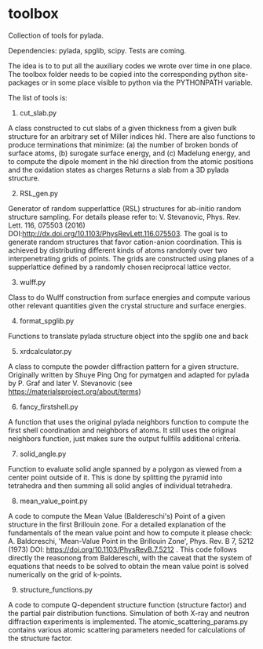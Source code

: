 # toolbox
Collection of tools for pylada. 

Dependencies: pylada, spglib, scipy. Tests are coming.

The idea is to to put all the auxiliary codes we wrote over time in one place. The toolbox folder needs to be copied into the corresponding python site-packages or in some place visible to python via the PYTHONPATH variable.

The list of tools is:

1. cut_slab.py

A class constructed to cut slabs of a given thickness from a given bulk structure for an arbitrary set of Miller indices hkl. There are also functions to produce terminations that minimize: (a) the number of broken bonds of surface atoms, (b) surogate surface energy, and (c) Madelung energy, and to compute the dipole moment in the hkl direction from the atomic positions and the oxidation states as charges Returns a slab from a 3D pylada structure.

2. RSL_gen.py

Generator of random supperlattice (RSL) structures for ab-initio random structure sampling. For details please refer to: V. Stevanovic, Phys. Rev. Lett. 116, 075503 (2016) DOI:http://dx.doi.org/10.1103/PhysRevLett.116.075503. The goal is to generate random structures that favor cation-anion coordination. This is achieved by distributing different kinds of atoms randomly over two interpenetrating grids of points. The grids are constructed using planes of a supperlattice defined by a randomly chosen reciprocal lattice vector.

3. wulff.py

Class to do Wulff construction from surface energies and compute various other relevant quantities given the crystal structure and surface energies.

4. format_spglib.py

Functions to translate pylada structure object into the spglib one and back

5. xrdcalculator.py

A class to compute the powder diffraction pattern for a given structure. Originally written by Shuye Ping Ong for pymatgen and adapted for pylada by P. Graf and later V. Stevanovic (see https://materialsproject.org/about/terms)

6. fancy_firstshell.py

A function that uses the original pylada neighbors function to compute the first shell coordination and neighbors of atoms. It still uses the original neighbors function, just makes sure the output fullfils additional criteria.

7. solid_angle.py

Function to evaluate solid angle spanned by a polygon as viewed from a center point outside of it. This is done by splitting the pyramid into tetrahedra and then summing all solid angles of individual tetrahedra.

8. mean_value_point.py

A code to compute the Mean Value (Baldereschi's) Point of a given structure in the first Brillouin zone. For a detailed explanation of the fundamentals of the mean value point and how to compute it please check: A. Baldcreschi, 'Mean-Value Point in the Brillouin Zone', Phys. Rev. B 7, 5212 (1973) DOI: https://doi.org/10.1103/PhysRevB.7.5212 . This code follows directly the reasonong from Baldereschi, with the caveat that the system of equations that needs to be solved to obtain the mean value point is solved numerically on the grid of k-points.

9. structure_functions.py

A code to compute Q-dependent structure function (structure factor) and the partial pair distribution functions. Simulation of both X-ray and neutron diffraction experiments is implemented. The atomic_scattering_params.py contains various atomic scattering parameters needed for calculations of the structure factor.
